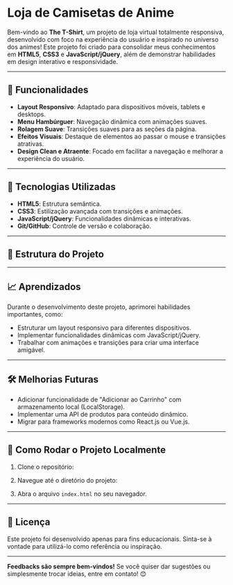 # Loja de Camisetas de Anime

Bem-vindo ao **The T-Shirt**, um projeto de loja virtual totalmente responsiva, desenvolvido com foco na experiência do usuário e inspirado no universo dos animes! Este projeto foi criado para consolidar meus conhecimentos em **HTML5**, **CSS3** e **JavaScript/jQuery**, além de demonstrar habilidades em design interativo e responsividade.

---

## 🌟 Funcionalidades

- **Layout Responsivo**: Adaptado para dispositivos móveis, tablets e desktops.
- **Menu Hambúrguer**: Navegação dinâmica com animações suaves.
- **Rolagem Suave**: Transições suaves para as seções da página.
- **Efeitos Visuais**: Destaque de elementos ao passar o mouse e transições atrativas.
- **Design Clean e Atraente**: Focado em facilitar a navegação e melhorar a experiência do usuário.

---

## 🚀 Tecnologias Utilizadas

- **HTML5**: Estrutura semântica.
- **CSS3**: Estilização avançada com transições e animações.
- **JavaScript/jQuery**: Funcionalidades dinâmicas e interativas.
- **Git/GitHub**: Controle de versão e colaboração.

---

## 📂 Estrutura do Projeto

---

## 📈 Aprendizados

Durante o desenvolvimento deste projeto, aprimorei habilidades importantes, como:

- Estruturar um layout responsivo para diferentes dispositivos.
- Implementar funcionalidades dinâmicas com JavaScript/jQuery.
- Trabalhar com animações e transições para criar uma interface amigável.

---

## 🛠️ Melhorias Futuras

- Adicionar funcionalidade de "Adicionar ao Carrinho" com armazenamento local (LocalStorage).
- Implementar uma API de produtos para conteúdo dinâmico.
- Migrar para frameworks modernos como React.js ou Vue.js.

---

## 📌 Como Rodar o Projeto Localmente

1. Clone o repositório:

2. Navegue até o diretório do projeto:

3. Abra o arquivo `index.html` no seu navegador.

---

## 📄 Licença

Este projeto foi desenvolvido apenas para fins educacionais. Sinta-se à vontade para utilizá-lo como referência ou inspiração.

---

**Feedbacks são sempre bem-vindos!** Se você quiser dar sugestões ou simplesmente trocar ideias, entre em contato! 😊
